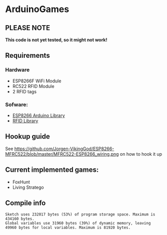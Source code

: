 # ArduinoGames
## PLEASE NOTE
__This code is not yet tested, so it might not work!__

## Requirements
### Hardware
* ESP8266F WiFi Module
* RC522 RFID Module
* 2 RFID tags

### Sofware:
* [ESP8266 Arduino Library](https://github.com/esp8266/Arduino)
* [RFID Library](https://github.com/miguelbalboa/rfid)

## Hookup guide
See https://github.com/Jorgen-VikingGod/ESP8266-MFRC522/blob/master/MFRC522-ESP8266_wiring.png on how to hook it up

## Current implemented games:
* FoxHunt
* Living Stratego

## Compile info
```
Sketch uses 232017 bytes (53%) of program storage space. Maximum is 434160 bytes.
Global variables use 31960 bytes (39%) of dynamic memory, leaving 49960 bytes for local variables. Maximum is 81920 bytes.
```
